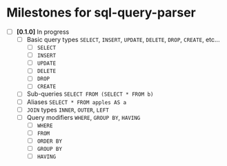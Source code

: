 # Milestones for sql-query-parser

- [ ] **[0.1.0]** In progress
  - [ ] Basic query types `SELECT`, `INSERT`, `UPDATE`, `DELETE`, `DROP`, `CREATE`, etc...
    - [ ] `SELECT`
    - [ ] `INSERT`
    - [ ] `UPDATE`
    - [ ] `DELETE`
    - [ ] `DROP`
    - [ ] `CREATE`
  - [ ] Sub-queries `SELECT FROM (SELECT * FROM b)`
  - [ ] Aliases `SELECT * FROM apples AS a`
  - [ ] `JOIN` types `INNER`, `OUTER`, `LEFT`
  - [ ] Query modifiers `WHERE`, `GROUP BY`, `HAVING`
    - [ ] `WHERE`
    - [ ] `FROM`
    - [ ] `ORDER BY`
    - [ ] `GROUP BY`
    - [ ] `HAVING`

